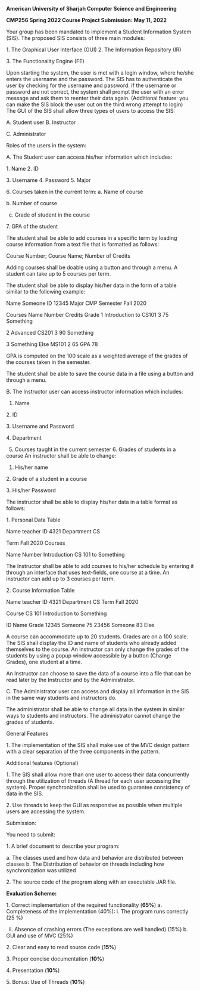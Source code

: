 ﻿<a name="br1"></a>**American University of Sharjah Computer Science and Engineering**

**CMP256 Spring 2022 Course Project Submission: May 11, 2022**

Your group has been mandated to implement a Student Information System (SIS). The proposedSIS consists of three main modules:

1\. The Graphical User Interface (GUI) 2. The Information Repository (IR)

3\. The Functionality Engine (FE)

Upon starting the system, the user is met with a login window, where he/she enters theusername and the password. The SIS has to authenticate the user by checking for the usernameand password. If the username or password are not correct, the system shall prompt the userwith an error message and ask them to reenter their data again. (Additional feature: you canmake the SIS block the user out on the third wrong attempt to login) The GUI of the SIS shall allow three types of users to access the SIS:

A. Student user B. Instructor

C. Administrator

Roles of the users in the system:

A. The Student user can access his/her information which includes:

1\. Name 2. ID

3\. Username 4. Password 5. Major

6\. Courses taken in the current term: a. Name of course

b. Number of course

` `c. Grade of student in the course

7\. GPA of the student

The student shall be able to add courses in a specific term by loading course information froma text file that is formatted as follows:

Course Number; Course Name; Number of Credits

Adding courses shall be doable using a button and through a menu.A student can take up to 5 courses per term.




<a name="br2"></a>The student shall be able to display his/her data in the form of a table similar to the following example:

Name Someone ID 12345 Major CMPSemester Fall 2020

Courses Name Number Credits Grade1 Introduction to CS101 3 75 Something

2 Advanced CS201 3 90 Something

3 Something Else MS101 2 65 GPA 78

GPA is computed on the 100 scale as a weighted average of the grades of the courses takenin the semester.

The student shall be able to save the course data in a file using a button and through a menu.

B. The Instructor user can access instructor information which includes: 1. Name

2\. ID

3\. Username and Password

4\. Department

` `5. Courses taught in the current semester 6. Grades of students in a courseAn instructor shall be able to change: 1. His/her name

2\. Grade of a student in a course

3\. His/her Password

The instructor shall be able to display his/her data in a table format as follows:

1\. Personal Data Table

Name teacher ID 4321 Department CS

Term Fall 2020Courses

Name NumberIntroduction CS 101 to Something

The Instructor shall be able to add courses to his/her schedule by entering it through aninterface that uses text-fields, one course at a time. An instructor can add up to 3 courses perterm.




<a name="br3"></a>2. Course Information Table

Name teacher ID 4321 Department CSTerm Fall 2020

Course CS 101 Introduction to Something

ID Name Grade12345 Someone 7523456 Someone 83 Else

A course can accommodate up to 20 students. Grades are on a 100 scale.The SIS shall display the ID and name of students who already added themselves to thecourse. An instructor can only change the grades of the students by using a popup windowaccessible by a button (Change Grades), one student at a time.

An Instructor can choose to save the data of a course into a file that can be read later by theInstructor and by the Administrator.

C. The Administrator user can access and display all information in the SIS in the same way students and instructors do.

The administrator shall be able to change all data in the system in similar ways to studentsand instructors. The administrator cannot change the grades of students.

General Features

1\. The implementation of the SIS shall make use of the MVC design pattern with a clear separation of the three components in the pattern.

Additional features (Optional)

1\. The SIS shall allow more than one user to access their data concurrently through the utilization of threads (A thread for each user accessing the system). Proper synchronization shall be used to guarantee consistency of data in the SIS.

2\. Use threads to keep the GUI as responsive as possible when multiple users are accessing the system.

Submission:

You need to submit:

1\. A brief document to describe your program:

a. The classes used and how data and behavior are distributed between classesb. The Distribution of behavior on threads including how synchronization was utilized

2\. The source code of the program along with an executable JAR file.




<a name="br4"></a>**Evaluation Scheme:**

1\. Correct implementation of the required functionality (**65%**) a. Completeness of the implementation (40%): i. The program runs correctly (25 %)

` `ii. Absence of crashing errors (The exceptions are well handled) (15%)b. GUI and use of MVC (25%)

2\. Clear and easy to read source code (**15%**)

3\. Proper concise documentation (**10%**)

4\. Presentation (**10%**)

5\. Bonus: Use of Threads (**10%**)

